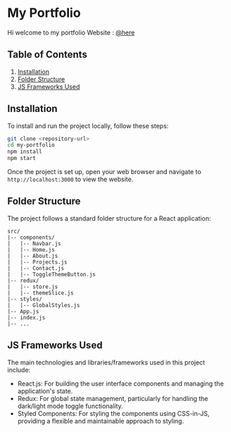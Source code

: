 
# My Portfolio 
Hi welcome to my portfolio
Website : [@here](https//:portfolio.com)
## Table of Contents

1. [Installation](#installation)
2. [Folder Structure](#folder-structure)
3. [JS Frameworks Used](#js-frameworks-used)


## Installation

To install and run the project locally, follow these steps:

```bash
git clone <repository-url>
cd my-portfolio
npm install
npm start
```

Once the project is set up, open your web browser and navigate to `http://localhost:3000` to view the website.

## Folder Structure

The project follows a standard folder structure for a React application:

```plaintext
src/
|-- components/
|   |-- Navbar.js
|   |-- Home.js
|   |-- About.js
|   |-- Projects.js
|   |-- Contact.js
|   |-- ToggleThemeButton.js
|-- redux/
|   |-- store.js
|   |-- themeSlice.js
|-- styles/
|   |-- GlobalStyles.js
|-- App.js
|-- index.js
|-- ...
```

## JS Frameworks Used

The main technologies and libraries/frameworks used in this project include:

- React.js: For building the user interface components and managing the application's state.
- Redux: For global state management, particularly for handling the dark/light mode toggle functionality.
- Styled Components: For styling the components using CSS-in-JS, providing a flexible and maintainable approach to styling.

